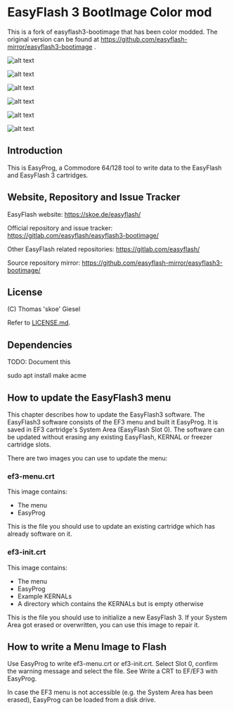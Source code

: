 # EasyFlash 3 BootImage Color mod

This is a fork of easyflash3-bootimage that has been color modded.
The original version can be found at https://github.com/easyflash-mirror/easyflash3-bootimage .

![alt text](https://github.com/AtomicRPM/easyflash3-bootimage-colormod/blob/main/EF3main.jpg?raw=true)

![alt text](https://github.com/AtomicRPM/easyflash3-bootimage-colormod/blob/main/EPabout.jpg?raw=true)

![alt text](https://github.com/AtomicRPM/easyflash3-bootimage-colormod/blob/main/EPselecttype.jpg?raw=true)

![alt text](https://github.com/AtomicRPM/easyflash3-bootimage-colormod/blob/main/EPflash.jpg?raw=true)

![alt text](https://github.com/AtomicRPM/easyflash3-bootimage-colormod/blob/main/EPname.jpg?raw=true)

![alt text](https://github.com/AtomicRPM/easyflash3-bootimage-colormod/blob/main/EPsuccess.jpg?raw=true)

## Introduction

This is EasyProg, a Commodore 64/128 tool to write data to the EasyFlash and
EasyFlash 3 cartridges. 


## Website, Repository and Issue Tracker

EasyFlash website: https://skoe.de/easyflash/

Official repository and issue tracker:
https://gitlab.com/easyflash/easyflash3-bootimage/

Other EasyFlash related repositories:
https://gitlab.com/easyflash/

Source repository mirror:
https://github.com/easyflash-mirror/easyflash3-bootimage/

## License

(C) Thomas 'skoe' Giesel

Refer to [LICENSE.md](./LICENSE.md).

## Dependencies

TODO: Document this

sudo apt install make acme

## How to update the EasyFlash3 menu

This chapter describes how to update the EasyFlash3 software. The EasyFlash3
software consists of the EF3 menu and built it EasyProg. It is saved in EF3
cartridge's System Area (EasyFlash Slot 0). The software can be updated
without erasing any existing EasyFlash, KERNAL or freezer cartridge slots.

There are two images you can use to update the menu:

### ef3-menu.crt

This image contains:

- The menu
- EasyProg

This is the file you should use to update an existing cartridge which has
already software on it.

### ef3-init.crt

This image contains:

- The menu
- EasyProg
- Example KERNALs
- A directory which contains the KERNALs but is empty otherwise

This is the file you should use to initialize a new EasyFlash 3. If your
System Area got erased or overwritten, you can use this image to repair it.

## How to write a Menu Image to Flash

Use EasyProg to write ef3-menu.crt or ef3-init.crt. Select Slot 0, confirm the
warning message and select the file. See Write a CRT to EF/EF3 with EasyProg.

In case the EF3 menu is not accessible (e.g. the System Area has been erased),
EasyProg can be loaded from a disk drive.
